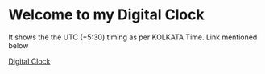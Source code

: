 <h1>Welcome to my Digital Clock</h1>
<p> It shows the the UTC (+5:30) timing as per KOLKATA Time.
  Link mentioned below</p>
  <a href='https://tomkndn.github.io/gitproject/'>Digital Clock</a>
